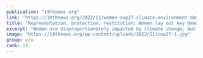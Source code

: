 ```yaml
---
publication: "19thnews.org"
link: "https://19thnews.org/2022/11/women-cop27-climate-environment-demands/"
title: "Representation, protection, restitution: Women lay out key demands at COP27 climate summit"
excerpt: "Women are disproportionately impacted by climate change, but are also left out of decision-making. This year’s summit attendees are working to change that."
image: "https://19thnews.org/wp-content/uploads/2022/11/cop27-1.jpg"
group: pro
rank: 13
---
```

